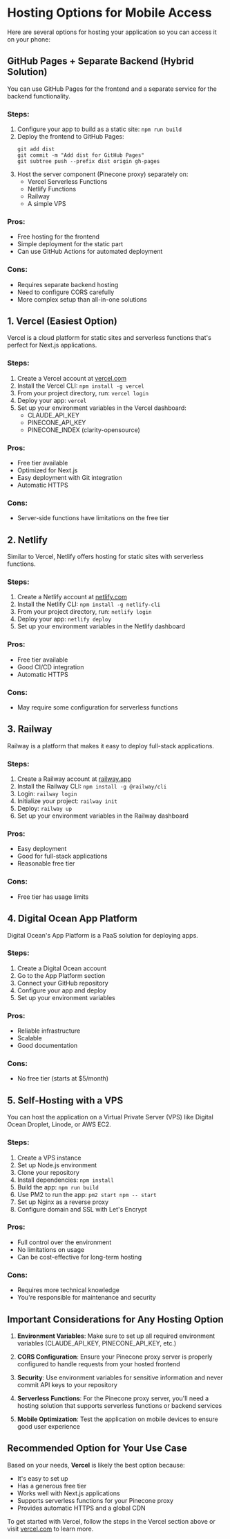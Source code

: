 # Hosting Options for Mobile Access

Here are several options for hosting your application so you can access it on your phone:

## GitHub Pages + Separate Backend (Hybrid Solution)

You can use GitHub Pages for the frontend and a separate service for the backend functionality.

### Steps:
1. Configure your app to build as a static site: `npm run build`
2. Deploy the frontend to GitHub Pages:
   ```
   git add dist
   git commit -m "Add dist for GitHub Pages"
   git subtree push --prefix dist origin gh-pages
   ```
3. Host the server component (Pinecone proxy) separately on:
   - Vercel Serverless Functions
   - Netlify Functions
   - Railway
   - A simple VPS

### Pros:
- Free hosting for the frontend
- Simple deployment for the static part
- Can use GitHub Actions for automated deployment

### Cons:
- Requires separate backend hosting
- Need to configure CORS carefully
- More complex setup than all-in-one solutions

## 1. Vercel (Easiest Option)

Vercel is a cloud platform for static sites and serverless functions that's perfect for Next.js applications.

### Steps:
1. Create a Vercel account at [vercel.com](https://vercel.com)
2. Install the Vercel CLI: `npm install -g vercel`
3. From your project directory, run: `vercel login`
4. Deploy your app: `vercel`
5. Set up your environment variables in the Vercel dashboard:
   - CLAUDE_API_KEY
   - PINECONE_API_KEY
   - PINECONE_INDEX (clarity-opensource)

### Pros:
- Free tier available
- Optimized for Next.js
- Easy deployment with Git integration
- Automatic HTTPS

### Cons:
- Server-side functions have limitations on the free tier

## 2. Netlify

Similar to Vercel, Netlify offers hosting for static sites with serverless functions.

### Steps:
1. Create a Netlify account at [netlify.com](https://netlify.com)
2. Install the Netlify CLI: `npm install -g netlify-cli`
3. From your project directory, run: `netlify login`
4. Deploy your app: `netlify deploy`
5. Set up your environment variables in the Netlify dashboard

### Pros:
- Free tier available
- Good CI/CD integration
- Automatic HTTPS

### Cons:
- May require some configuration for serverless functions

## 3. Railway

Railway is a platform that makes it easy to deploy full-stack applications.

### Steps:
1. Create a Railway account at [railway.app](https://railway.app)
2. Install the Railway CLI: `npm install -g @railway/cli`
3. Login: `railway login`
4. Initialize your project: `railway init`
5. Deploy: `railway up`
6. Set up your environment variables in the Railway dashboard

### Pros:
- Easy deployment
- Good for full-stack applications
- Reasonable free tier

### Cons:
- Free tier has usage limits

## 4. Digital Ocean App Platform

Digital Ocean's App Platform is a PaaS solution for deploying apps.

### Steps:
1. Create a Digital Ocean account
2. Go to the App Platform section
3. Connect your GitHub repository
4. Configure your app and deploy
5. Set up your environment variables

### Pros:
- Reliable infrastructure
- Scalable
- Good documentation

### Cons:
- No free tier (starts at $5/month)

## 5. Self-Hosting with a VPS

You can host the application on a Virtual Private Server (VPS) like Digital Ocean Droplet, Linode, or AWS EC2.

### Steps:
1. Create a VPS instance
2. Set up Node.js environment
3. Clone your repository
4. Install dependencies: `npm install`
5. Build the app: `npm run build`
6. Use PM2 to run the app: `pm2 start npm -- start`
7. Set up Nginx as a reverse proxy
8. Configure domain and SSL with Let's Encrypt

### Pros:
- Full control over the environment
- No limitations on usage
- Can be cost-effective for long-term hosting

### Cons:
- Requires more technical knowledge
- You're responsible for maintenance and security

## Important Considerations for Any Hosting Option

1. **Environment Variables**: Make sure to set up all required environment variables (CLAUDE_API_KEY, PINECONE_API_KEY, etc.)

2. **CORS Configuration**: Ensure your Pinecone proxy server is properly configured to handle requests from your hosted frontend

3. **Security**: Use environment variables for sensitive information and never commit API keys to your repository

4. **Serverless Functions**: For the Pinecone proxy server, you'll need a hosting solution that supports serverless functions or backend services

5. **Mobile Optimization**: Test the application on mobile devices to ensure good user experience

## Recommended Option for Your Use Case

Based on your needs, **Vercel** is likely the best option because:
- It's easy to set up
- Has a generous free tier
- Works well with Next.js applications
- Supports serverless functions for your Pinecone proxy
- Provides automatic HTTPS and a global CDN

To get started with Vercel, follow the steps in the Vercel section above or visit [vercel.com](https://vercel.com) to learn more.
